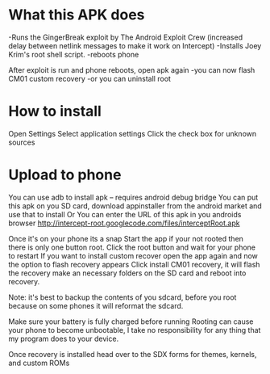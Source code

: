 # What this APK does #
-Runs the GingerBreak exploit by The Android Exploit Crew (increased delay between netlink messages to make it work on Intercept)
-Installs Joey Krim's root shell script.
-reboots phone

After exploit is run and phone reboots, open apk again
-you can now flash CM01 custom recovery
-or you can uninstall root
# How to install #
Open Settings
Select application settings
Click the check box for unknown sources
# Upload to phone #
You can use adb to install apk – requires android debug bridge
You can put this apk on you SD card, download appinstaller from the android market and use that to install
Or You can enter the URL of this apk in you androids browser
http://intercept-root.googlecode.com/files/interceptRoot.apk

Once it's on your phone its a snap
Start the app if your not rooted then there is only one button root.
Click the root button and wait for your phone to restart
If you want to install custom recover open the app again and now the option to flash recovery appears
Click install CM01 recovery, it will flash the recovery make an necessary folders on the SD card and reboot into recovery.

Note: it's best to backup the contents of you sdcard, before you root because on some phones it will reformat the sdcard.

Make sure your battery is fully charged before running
Rooting can cause your phone to become unbootable, I take no responsibility for any thing that my program does to your device.

Once recovery is installed head over to the SDX forms for themes, kernels, and custom ROMs